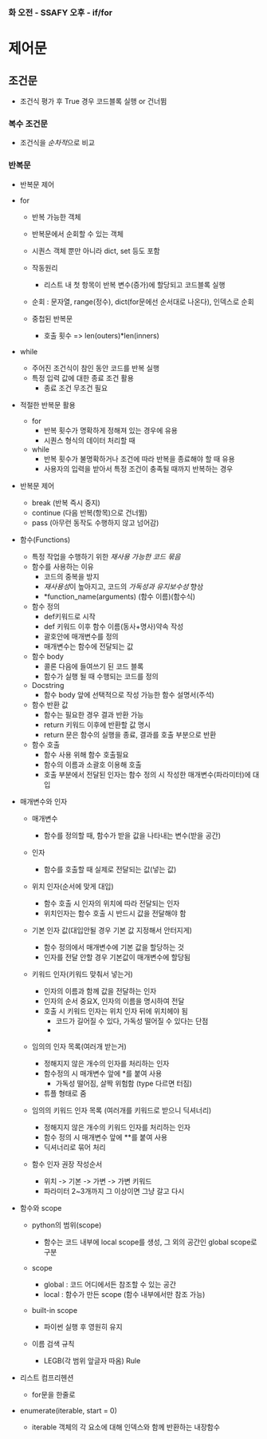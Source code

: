 ### 화 오전 - SSAFY 오후 - if/for

# 제어문
## 조건문
- 조건식 평가 후 True 경우 코드블록 실행 or 건너뜀
### 복수 조건문
- 조건식을 *순차적*으로 비교


### 반복문
- 반복문 제어
- for
    * 반복 가능한 객체
    * 반복문에서 순회할 수 있는 객체
    * 시퀀스 객체 뿐만 아니라 dict, set 등도 포함
    
    * 작동원리
        * 리스트 내 첫 항목이 반복 변수(증가)에 할당되고 코드블록 실행
    
    * 순회 : 문자열, range(정수), dict(for문에선 순서대로 나온다), 인덱스로 순회
    * 중첩된 반복문
        * 호출 횟수 => len(outers)*len(inners)
- while
    * 주어진 조건식이 참인 동안 코드를 반복 실행
    * 특정 입력 값에 대한 종료 조건 활용
        * 종료 조건 무조건 필요
- 적절한 반복문 활용
    * for
        * 반복 횟수가 명확하게 정해져 있는 경우에 유용
        * 시퀀스 형식의 데이터 처리할 때
    * while
        * 반복 횟수가 불명확하거나 조건에 따라 반복을 종료해야 할 때 유용
        * 사용자의 입력을 받아서 특정 조건이 충족될 때까지 반복하는 경우
- 반복문 제어
    * break (반복 즉시 중지)
    * continue (다음 반복(항목)으로 건너뜀)
    * pass (아무런 동작도 수행하지 않고 넘어감)
- 함수(Functions)
    * 특정 작업을 수행하기 위한 *재사용 가능한 코드 묶음*
    * 함수를 사용하는 이유
        * 코드의 중복을 방지
        * *재사용성*이 높아지고, 코드의 *가독성과 유지보수성* 향상
        * *function_name(arguments)
            (함수 이름)(함수식)
    * 함수 정의
        * def키워드로 시작
        * def 키워드 이후 함수 이름(동사+명사)약속 작성
        * 괄호안에 매개변수를 정의
        * 매개변수는 함수에 전달되는 값
    * 함수 body
        * 콜론 다음에 들여쓰기 된 코드 블록
        * 함수가 실행 될 때 수행되는 코드를 정의
    * Docstring
        * 함수 body 앞에 선택적으로 작성 가능한 함수 설명서(주석)
    * 함수 반환 값
        * 함수는 필요한 경우 결과 반환 가능
        * return 키워드 이후에 반환할 값 명시
        * return 문은 함수의 실행을 종료, 결과를 호출 부분으로 반환
    * 함수 호출
        * 함수 사용 위해 함수 호출필요
        * 함수의 이름과 소괄호 이용해 호출
        * 호출 부분에서 전달된 인자는 함수 정의 시 작성한 매개변수(파라미터)에 대입

- 매개변수와 인자
    * 매개변수
        * 함수를 정의할 때, 함수가 받을 값을 나타내는 변수(받을 공간)
    * 인자
        * 함수를 호출할 때 실제로 전달되는 값(넣는 값)

    * 위치 인자(순서에 맞게 대입)
        * 함수 호출 시 인자의 위치에 따라 전달되는 인자
        * 위치인자는 함수 호출 시 반드시 값을 전달해야 함
    * 기본 인자 값(대입안될 경우 기본 값 지정해서 안터지게)
        * 함수 정의에서 매개변수에 기본 값을 할당하는 것
        * 인자를 전달 안할 경우 기본값이 매개변수에 할당됨
    * 키워드 인자(키워드 맞춰서 넣는거)
        * 인자의 이름과 함께 값을 전달하는 인자
        * 인자의 순서 중요X, 인자의 이름을 명시하여 전달
        * 호출 시 키워드 인자는 위치 인자 뒤에 위치헤야 됨
            * 코드가 길어질 수 있다, 가독성 떨어질 수 있다는 단점
            * 
    * 임의의 인자 목록(여러개 받는거)
        * 정해지지 않은 개수의 인자를 처리하는 인자
        * 함수정의 시 매개변수 앞에 *를 붙여 사용
            * 가독성 떨어짐, 살짝 위험함 (type 다르면 터짐)
        * 튜플 형태로 줌
    * 임의의 키워드 인자 목록 (여러개를 키워드로 받으니 딕셔너리)
        * 정해지지 않은 개수의 키워드 인자를 처리하는 인자
        * 함수 정의 시 매개변수 앞에 **를 붙여 사용
        * 딕셔너리로 묶어 처리
    * 함수 인자 권장 작성순서
        * 위치 -> 기본 -> 가변 -> 가변 키워드
        * 파라미터 2~3개까지 그 이상이면 그냥 갈고 다시

- 함수와 scope
    * python의 범위(scope)    
        * 함수는 코드 내부에 local scope를 생성, 그 외의 공간인 global scope로 구분
    * scope
        * global : 코드 어디에서든 참조할 수 있는 공간
        * local : 함수가 만든 scope (함수 내부에서만 참조 가능)
    * built-in scope
        * 파이썬 실행 후 영원히 유지




    * 이름 검색 규칙
        * LEGB(각 범위 앞글자 따옴) Rule

- 리스트 컴프리헨션
    * for문을 한줄로
- enumerate(iterable, start = 0)
    * iterable 객체의 각 요소에 대해 인덱스와 함께 반환하는 내장함수